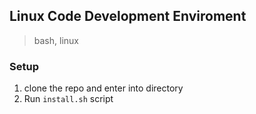 ## Linux Code Development Enviroment
> bash, linux

### Setup
1. clone the repo and enter into directory
2. Run `install.sh` script
